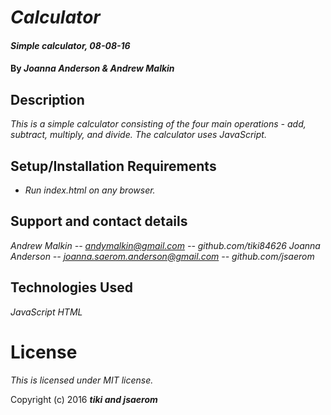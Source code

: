 # _Calculator_

#### _Simple calculator, 08-08-16_

#### By _**Joanna Anderson & Andrew Malkin**_

## Description

_This is a simple calculator consisting of the four main operations - add, subtract, multiply, and divide. The calculator uses JavaScript._

## Setup/Installation Requirements

* _Run index.html on any browser._

## Support and contact details

_Andrew Malkin -- andymalkin@gmail.com -- github.com/tiki84626_
_Joanna Anderson -- joanna.saerom.anderson@gmail.com -- github.com/jsaerom_

## Technologies Used

*JavaScript*
*HTML*

# License

_This is licensed under MIT license._

Copyright (c) 2016 **_tiki and jsaerom_**
